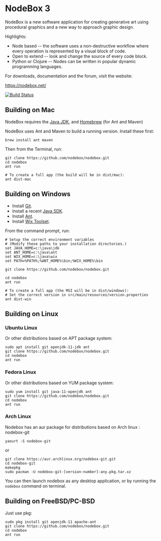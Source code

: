 NodeBox 3
=========
NodeBox is a new software application for creating generative art using procedural graphics and a new way to approach graphic design.

Highlights:

- Node based -- the software uses a non-destructive workflow where every operation is represented by a visual block of code.
- Open to extend -- look and change the source of every code block.
- Python or Clojure -- Nodes can be written in popular dynamic programming languages.

For downloads, documentation and the forum, visit the website:

<https://nodebox.net/>

[![Build Status](https://secure.travis-ci.org/nodebox/nodebox.png)](https://travis-ci.org/nodebox/nodebox)

## Building on Mac

NodeBox requires the [Java JDK](https://jdk.java.net/15/), and [Homebrew](https://brew.sh/) (for Ant and Maven)

NodeBox uses Ant and Maven to build a running version. Install these first:

```shell
brew install ant maven
```

Then from the Terminal, run:

```shell
git clone https://github.com/nodebox/nodebox.git
cd nodebox
ant run

# To create a full app (the build will be in dist/mac):
ant dist-mac
```

## Building on Windows

- Install [Git](https://git-scm.com/).
- Install a recent [Java SDK](https://openjdk.java.net/).
- Install [Ant](https://ant.apache.org/).
- Install [Wix Toolset](https://wixtoolset.org/).

From the command prompt, run:

```shell
# Setup the correct environment variables
# (Modify these paths to your installation directories.)
set JAVA_HOME=c:\java\jdk
set ANT_HOME=c:\java\ant
set WIX_HOME=c:\java\wix
set PATH=%PATH%;%ANT_HOME%\bin;%WIX_HOME%\bin

git clone https://github.com/nodebox/nodebox.git

cd nodebox
ant run

# To create a full app (the MSI will be in dist/windows):
# Set the correct version in src/main/resources/version.properties
ant dist-win
```

## Building on Linux

### Ubuntu Linux

Or other distributions based on APT package system:

```shell
sudo apt install git openjdk-11-jdk ant
git clone https://github.com/nodebox/nodebox.git
cd nodebox
ant run
```

### Fedora Linux

Or other distributions based on YUM package system:

```shell
sudo yum install git java-11-openjdk ant
git clone https://github.com/nodebox/nodebox.git
cd nodebox
ant run
```

### Arch Linux
Nodebox has an aur package for distributions based on Arch linux : nodebox-git

```shell
yaourt -S nodebox-git
```

or

```shell
git clone https://aur.archlinux.org/nodebox-git.git
cd nodebox-git
makepkg
sudo pacman -U nodebox-git-[version-number]-any.pkg.tar.xz
```

You can then launch nodebox as any desktop application, or by running the ```nodebox``` command on terminal.

## Building on FreeBSD/PC-BSD

Just use pkg:

```shell
sudo pkg install git openjdk-11 apache-ant
git clone https://github.com/nodebox/nodebox.git
cd nodebox
ant run
```